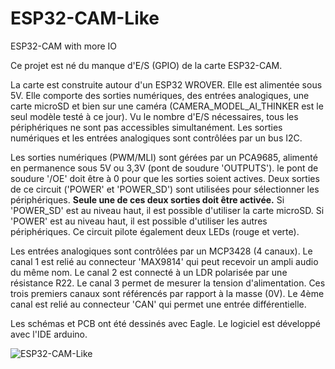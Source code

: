 # ESP32-CAM-Like
ESP32-CAM with more IO

Ce projet est né du manque d'E/S (GPIO) de la carte ESP32-CAM.

La carte est construite autour d'un ESP32 WROVER. Elle est alimentée sous 5V.
Elle comporte des sorties numériques, des entrées analogiques, une carte microSD et bien sur une caméra (CAMERA_MODEL_AI_THINKER est le seul modèle testé à ce jour).
Vu le nombre d'E/S nécessaires, tous les périphériques ne sont pas accessibles simultanément.
Les sorties numériques et les entrées analogiques sont contrôlées par un bus I2C.


Les sorties numériques (PWM/MLI) sont gérées par un PCA9685, alimenté en permanence sous 5V ou 3,3V (pont de soudure 'OUTPUTS').
le pont de soudure '/OE' doit être à 0 pour que les sorties soient actives.
Deux sorties de ce circuit ('POWER' et 'POWER_SD') sont utilisées pour sélectionner les périphériques.
<b>Seule une de ces deux sorties doit être activée.</b>
Si 'POWER_SD' est au niveau haut, il est possible d'utiliser la carte microSD.
Si 'POWER' est au niveau haut, il est possible d'utiliser les autres périphériques.
Ce circuit pilote également deux LEDs (rouge et verte).

Les entrées analogiques sont contrôlées par un MCP3428 (4 canaux).
Le canal 1 est relié au connecteur 'MAX9814' qui peut recevoir un ampli audio du même nom.
Le canal 2 est connecté à un LDR polarisée par une résistance R22.
Le canal 3 permet de mesurer la tension d'alimentation.
Ces trois premiers canaux sont référencés par rapport à la masse (0V).
Le 4ème canal est relié au connecteur 'CAN' qui permet une entrée différentielle.

Les schémas et PCB ont été dessinés avec Eagle.
Le logiciel est développé avec l'IDE arduino.


![ESP32-CAM-Like](./pictures/ESP32-CAM-Like.jpg)
